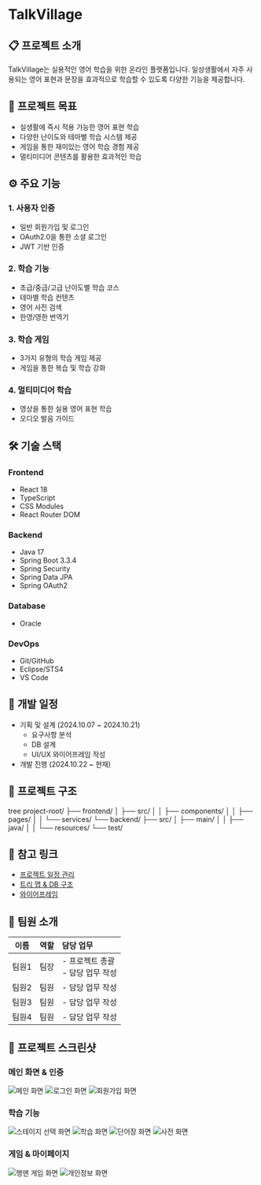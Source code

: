 # TalkVillage

## 📋 프로젝트 소개
TalkVillage는 실용적인 영어 학습을 위한 온라인 플랫폼입니다. 일상생활에서 자주 사용되는 영어 표현과 문장을 효과적으로 학습할 수 있도록 다양한 기능을 제공합니다.

## 🎯 프로젝트 목표
- 실생활에 즉시 적용 가능한 영어 표현 학습
- 다양한 난이도와 테마별 학습 시스템 제공
- 게임을 통한 재미있는 영어 학습 경험 제공
- 멀티미디어 콘텐츠를 활용한 효과적인 학습

## ⚙️ 주요 기능
### 1. 사용자 인증
- 일반 회원가입 및 로그인
- OAuth2.0을 통한 소셜 로그인
- JWT 기반 인증

### 2. 학습 기능
- 초급/중급/고급 난이도별 학습 코스
- 테마별 학습 컨텐츠
- 영어 사전 검색
- 한영/영한 번역기

### 3. 학습 게임
- 3가지 유형의 학습 게임 제공
- 게임을 통한 복습 및 학습 강화

### 4. 멀티미디어 학습
- 영상을 통한 실용 영어 표현 학습
- 오디오 발음 가이드

## 🛠 기술 스택

### Frontend
- React 18
- TypeScript
- CSS Modules
- React Router DOM

### Backend
- Java 17
- Spring Boot 3.3.4
- Spring Security
- Spring Data JPA
- Spring OAuth2

### Database
- Oracle

### DevOps
- Git/GitHub
- Eclipse/STS4
- VS Code

## 📅 개발 일정
- 기획 및 설계 (2024.10.07 ~ 2024.10.21)
  - 요구사항 분석
  - DB 설계
  - UI/UX 와이어프레임 작성
- 개발 진행 (2024.10.22 ~ 현재)

## 📁 프로젝트 구조
tree
project-root/
├── frontend/
│ ├── src/
│ │ ├── components/
│ │ ├── pages/
│ │ └── services/
└── backend/
├── src/
│ ├── main/
│ │ ├── java/
│ │ └── resources/
└── test/


## 🔗 참고 링크
- [프로젝트 일정 관리](https://docs.google.com/spreadsheets/d/1pQr038dNQv4xL5-0lbYvoPQzIoPM32UMip8qP2c7dy8/edit?gid=341692253#gid=341692253)
- [트리 맵 & DB 구조](https://www.figma.com/board/koUMxarF5n0mSxBSjatcTu/ABproject?node-id=0-1&node-type=canvas&t=skZOlQCGoaTwyJQO-0)
- [와이어프레임](https://www.figma.com/design/RNqvxakhIIOkpxtgegwMQO/Framer-Wireframe-Web-UI-Kit-Features-by-PanoplyStore-(Community)?node-id=0-1&node-type=canvas&t=fXpAK5f6eLZlS0df-0)


## 👥 팀원 소개
| 이름 | 역할 | 담당 업무 |
|:---:|:---:|:---|
| 팀원1 | 팀장 | - 프로젝트 총괄<br>- 담당 업무 작성 |
| 팀원2 | 팀원 | - 담당 업무 작성 |
| 팀원3 | 팀원 | - 담당 업무 작성 |
| 팀원4 | 팀원 | - 담당 업무 작성 |

## 📸 프로젝트 스크린샷

### 메인 화면 & 인증
![메인 화면](./.github/images/메인화면.png)
![로그인 화면](./.github/images/로그인화면.png)
![회원가입 화면](./.github/images/회원가입화면.png)

### 학습 기능
![스테이지 선택 화면](./.github/images/스테이지선택화면.png)
![학습 화면](./.github/images/학습화면.png)
![단어장 화면](./.github/images/단어장화면.png)
![사전 화면](./.github/images/사전화면.png)

### 게임 & 마이페이지
![행맨 게임 화면](./.github/images/행맨게임화면.png)
![개인정보 화면](./.github/images/개인정보화면.png)

